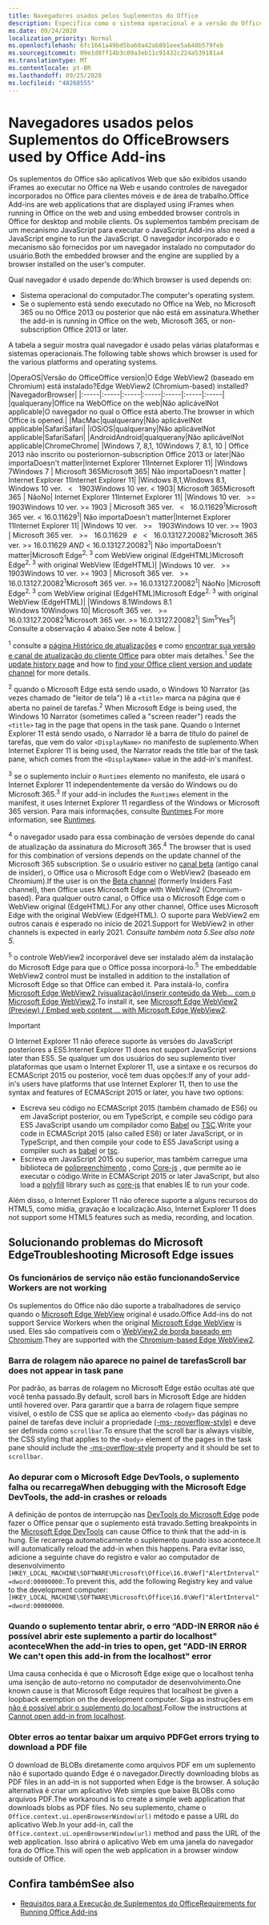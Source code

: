```yaml
---
title: Navegadores usados pelos Suplementos do Office
description: Especifica como o sistema operacional e a versão do Office determinam o navegador que é usado pelos suplementos do Office.
ms.date: 09/24/2020
localization_priority: Normal
ms.openlocfilehash: 6fc1661a49bd5ba60a42ab891eee5a640b579feb
ms.sourcegitcommit: 09e1d8ff14b3c09a3eb11c91432c224a539181a4
ms.translationtype: MT
ms.contentlocale: pt-BR
ms.lasthandoff: 09/25/2020
ms.locfileid: "48268555"
---
```

# <a name="browsers-used-by-office-add-ins"></a><span data-ttu-id="bbe15-103">Navegadores usados pelos Suplementos do Office</span><span class="sxs-lookup"><span data-stu-id="bbe15-103">Browsers used by Office Add-ins</span></span>

<span data-ttu-id="bbe15-104">Os suplementos do Office são aplicativos Web que são exibidos usando iFrames ao executar no Office na Web e usando controles de navegador incorporados no Office para clientes móveis e de área de trabalho.</span><span class="sxs-lookup"><span data-stu-id="bbe15-104">Office Add-ins are web applications that are displayed using iFrames when running in Office on the web and using embedded browser controls in Office for desktop and mobile clients.</span></span> <span data-ttu-id="bbe15-105">Os suplementos também precisam de um mecanismo JavaScript para executar o JavaScript.</span><span class="sxs-lookup"><span data-stu-id="bbe15-105">Add-ins also need a JavaScript engine to run the JavaScript.</span></span> <span data-ttu-id="bbe15-106">O navegador incorporado e o mecanismo são fornecidos por um navegador instalado no computador do usuário.</span><span class="sxs-lookup"><span data-stu-id="bbe15-106">Both the embedded browser and the engine are supplied by a browser installed on the user's computer.</span></span>

<span data-ttu-id="bbe15-107">Qual navegador é usado depende do:</span><span class="sxs-lookup"><span data-stu-id="bbe15-107">Which browser is used depends on:</span></span>

- <span data-ttu-id="bbe15-108">Sistema operacional do computador.</span><span class="sxs-lookup"><span data-stu-id="bbe15-108">The computer's operating system.</span></span>
- <span data-ttu-id="bbe15-109">Se o suplemento está sendo executado no Office na Web, no Microsoft 365 ou no Office 2013 ou posterior que não está em assinatura.</span><span class="sxs-lookup"><span data-stu-id="bbe15-109">Whether the add-in is running in Office on the web, Microsoft 365, or non-subscription Office 2013 or later.</span></span>

<span data-ttu-id="bbe15-110">A tabela a seguir mostra qual navegador é usado pelas várias plataformas e sistemas operacionais.</span><span class="sxs-lookup"><span data-stu-id="bbe15-110">The following table shows which browser is used for the various platforms and operating systems.</span></span>

|<span data-ttu-id="bbe15-111">Opera</span><span class="sxs-lookup"><span data-stu-id="bbe15-111">OS</span></span>|<span data-ttu-id="bbe15-112">Versão do Office</span><span class="sxs-lookup"><span data-stu-id="bbe15-112">Office version</span></span>|<span data-ttu-id="bbe15-113">O Edge WebView2 (baseado em Chromium) está instalado?</span><span class="sxs-lookup"><span data-stu-id="bbe15-113">Edge WebView2 (Chromium-based) installed?</span></span>|<span data-ttu-id="bbe15-114">Navegador</span><span class="sxs-lookup"><span data-stu-id="bbe15-114">Browser</span></span>|
|:-----|:-----|:-----|:-----|:-----|:-----|:-----|
|<span data-ttu-id="bbe15-115">qualquer</span><span class="sxs-lookup"><span data-stu-id="bbe15-115">any</span></span>|<span data-ttu-id="bbe15-116">Office na Web</span><span class="sxs-lookup"><span data-stu-id="bbe15-116">Office on the web</span></span>|<span data-ttu-id="bbe15-117">Não aplicável</span><span class="sxs-lookup"><span data-stu-id="bbe15-117">Not applicable</span></span>|<span data-ttu-id="bbe15-118">O navegador no qual o Office está aberto.</span><span class="sxs-lookup"><span data-stu-id="bbe15-118">The browser in which Office is opened.</span></span>|
|<span data-ttu-id="bbe15-119">Mac</span><span class="sxs-lookup"><span data-stu-id="bbe15-119">Mac</span></span>|<span data-ttu-id="bbe15-120">qualquer</span><span class="sxs-lookup"><span data-stu-id="bbe15-120">any</span></span>|<span data-ttu-id="bbe15-121">Não aplicável</span><span class="sxs-lookup"><span data-stu-id="bbe15-121">Not applicable</span></span>|<span data-ttu-id="bbe15-122">Safari</span><span class="sxs-lookup"><span data-stu-id="bbe15-122">Safari</span></span>|
|<span data-ttu-id="bbe15-123">iOS</span><span class="sxs-lookup"><span data-stu-id="bbe15-123">iOS</span></span>|<span data-ttu-id="bbe15-124">qualquer</span><span class="sxs-lookup"><span data-stu-id="bbe15-124">any</span></span>|<span data-ttu-id="bbe15-125">Não aplicável</span><span class="sxs-lookup"><span data-stu-id="bbe15-125">Not applicable</span></span>|<span data-ttu-id="bbe15-126">Safari</span><span class="sxs-lookup"><span data-stu-id="bbe15-126">Safari</span></span>|
|<span data-ttu-id="bbe15-127">Android</span><span class="sxs-lookup"><span data-stu-id="bbe15-127">Android</span></span>|<span data-ttu-id="bbe15-128">qualquer</span><span class="sxs-lookup"><span data-stu-id="bbe15-128">any</span></span>|<span data-ttu-id="bbe15-129">Não aplicável</span><span class="sxs-lookup"><span data-stu-id="bbe15-129">Not applicable</span></span>|<span data-ttu-id="bbe15-130">Chrome</span><span class="sxs-lookup"><span data-stu-id="bbe15-130">Chrome</span></span>|
|<span data-ttu-id="bbe15-131">Windows 7, 8,1, 10</span><span class="sxs-lookup"><span data-stu-id="bbe15-131">Windows 7, 8.1, 10</span></span> | <span data-ttu-id="bbe15-132">Office 2013 não inscrito ou posterior</span><span class="sxs-lookup"><span data-stu-id="bbe15-132">non-subscription Office 2013 or later</span></span>|<span data-ttu-id="bbe15-133">Não importa</span><span class="sxs-lookup"><span data-stu-id="bbe15-133">Doesn't matter</span></span>|<span data-ttu-id="bbe15-134">Internet Explorer 11</span><span class="sxs-lookup"><span data-stu-id="bbe15-134">Internet Explorer 11</span></span>|
|<span data-ttu-id="bbe15-135">Windows 7</span><span class="sxs-lookup"><span data-stu-id="bbe15-135">Windows 7</span></span> | <span data-ttu-id="bbe15-136">Microsoft 365</span><span class="sxs-lookup"><span data-stu-id="bbe15-136">Microsoft 365</span></span>| <span data-ttu-id="bbe15-137">Não importa</span><span class="sxs-lookup"><span data-stu-id="bbe15-137">Doesn't matter</span></span> | <span data-ttu-id="bbe15-138">Internet Explorer 11</span><span class="sxs-lookup"><span data-stu-id="bbe15-138">Internet Explorer 11</span></span>|
|<span data-ttu-id="bbe15-139">Windows 8,1,</span><span class="sxs-lookup"><span data-stu-id="bbe15-139">Windows 8.1,</span></span><br><span data-ttu-id="bbe15-140">Windows 10 ver. &nbsp; < &nbsp; 1903</span><span class="sxs-lookup"><span data-stu-id="bbe15-140">Windows 10 ver.&nbsp;<&nbsp;1903</span></span>| <span data-ttu-id="bbe15-141">Microsoft 365</span><span class="sxs-lookup"><span data-stu-id="bbe15-141">Microsoft 365</span></span> | <span data-ttu-id="bbe15-142">Não</span><span class="sxs-lookup"><span data-stu-id="bbe15-142">No</span></span>| <span data-ttu-id="bbe15-143">Internet Explorer 11</span><span class="sxs-lookup"><span data-stu-id="bbe15-143">Internet Explorer 11</span></span>|
|<span data-ttu-id="bbe15-144">Windows 10 ver. &nbsp; >= &nbsp; 1903</span><span class="sxs-lookup"><span data-stu-id="bbe15-144">Windows 10 ver.&nbsp;>=&nbsp;1903</span></span> | <span data-ttu-id="bbe15-145">Microsoft 365 ver. &nbsp; < &nbsp; 16.0.11629<sup>1</sup></span><span class="sxs-lookup"><span data-stu-id="bbe15-145">Microsoft 365 ver.&nbsp;<&nbsp;16.0.11629<sup>1</sup></span></span>| <span data-ttu-id="bbe15-146">Não importa</span><span class="sxs-lookup"><span data-stu-id="bbe15-146">Doesn't matter</span></span>|<span data-ttu-id="bbe15-147">Internet Explorer 11</span><span class="sxs-lookup"><span data-stu-id="bbe15-147">Internet Explorer 11</span></span>|
|<span data-ttu-id="bbe15-148">Windows 10 ver. &nbsp; >= &nbsp; 1903</span><span class="sxs-lookup"><span data-stu-id="bbe15-148">Windows 10 ver.&nbsp;>=&nbsp;1903</span></span> | <span data-ttu-id="bbe15-149">Microsoft 365 ver. &nbsp; >= &nbsp; 16.0.11629 &nbsp; _e_ &nbsp; < &nbsp; 16.0.13127.20082<sup>1</sup></span><span class="sxs-lookup"><span data-stu-id="bbe15-149">Microsoft 365 ver.&nbsp;>=&nbsp;16.0.11629&nbsp;_AND_&nbsp;<&nbsp;16.0.13127.20082<sup>1</sup></span></span>| <span data-ttu-id="bbe15-150">Não importa</span><span class="sxs-lookup"><span data-stu-id="bbe15-150">Doesn't matter</span></span>|<span data-ttu-id="bbe15-151">Microsoft Edge<sup>2, 3</sup> com WebView original (EdgeHTML)</span><span class="sxs-lookup"><span data-stu-id="bbe15-151">Microsoft Edge<sup>2, 3</sup> with original WebView (EdgeHTML)</span></span>|
|<span data-ttu-id="bbe15-152">Windows 10 ver. &nbsp; >= &nbsp; 1903</span><span class="sxs-lookup"><span data-stu-id="bbe15-152">Windows 10 ver.&nbsp;>=&nbsp;1903</span></span> | <span data-ttu-id="bbe15-153">Microsoft 365 ver. &nbsp; >= &nbsp; 16.0.13127.20082<sup>1</sup></span><span class="sxs-lookup"><span data-stu-id="bbe15-153">Microsoft 365 ver.&nbsp;>=&nbsp;16.0.13127.20082<sup>1</sup></span></span>| <span data-ttu-id="bbe15-154">Não</span><span class="sxs-lookup"><span data-stu-id="bbe15-154">No</span></span> |<span data-ttu-id="bbe15-155">Microsoft Edge<sup>2, 3</sup> com WebView original (EdgeHTML)</span><span class="sxs-lookup"><span data-stu-id="bbe15-155">Microsoft Edge<sup>2, 3</sup> with original WebView (EdgeHTML)</span></span>|
|<span data-ttu-id="bbe15-156">Windows 8.1</span><span class="sxs-lookup"><span data-stu-id="bbe15-156">Windows 8.1</span></span><br><span data-ttu-id="bbe15-157">Windows 10</span><span class="sxs-lookup"><span data-stu-id="bbe15-157">Windows 10</span></span>| <span data-ttu-id="bbe15-158">Microsoft 365 ver. &nbsp; >= &nbsp; 16.0.13127.20082<sup>1</sup></span><span class="sxs-lookup"><span data-stu-id="bbe15-158">Microsoft 365 ver.&nbsp;>=&nbsp;16.0.13127.20082<sup>1</sup></span></span>| <span data-ttu-id="bbe15-159">Sim<sup>5</sup></span><span class="sxs-lookup"><span data-stu-id="bbe15-159">Yes<sup>5</sup></span></span>|  <span data-ttu-id="bbe15-160">Consulte a observação 4 abaixo.</span><span class="sxs-lookup"><span data-stu-id="bbe15-160">See note 4 below.</span></span> |

<span data-ttu-id="bbe15-161"><sup>1</sup> consulte a [página Histórico de atualizações](/officeupdates/update-history-office365-proplus-by-date) e como [encontrar sua versão e canal de atualização do cliente Office](https://support.office.com/article/What-version-of-Office-am-I-using-932788b8-a3ce-44bf-bb09-e334518b8b19) para obter mais detalhes.</span><span class="sxs-lookup"><span data-stu-id="bbe15-161"><sup>1</sup> See the [update history page](/officeupdates/update-history-office365-proplus-by-date) and how to [find your Office client version and update channel](https://support.office.com/article/What-version-of-Office-am-I-using-932788b8-a3ce-44bf-bb09-e334518b8b19) for more details.</span></span>

<span data-ttu-id="bbe15-162"><sup>2</sup> quando o Microsoft Edge está sendo usado, o Windows 10 Narrator (às vezes chamado de "leitor de tela") lê a `<title>` marca na página que é aberta no painel de tarefas.</span><span class="sxs-lookup"><span data-stu-id="bbe15-162"><sup>2</sup> When Microsoft Edge is being used, the Windows 10 Narrator (sometimes called a "screen reader") reads the `<title>` tag in the page that opens in the task pane.</span></span> <span data-ttu-id="bbe15-163">Quando o Internet Explorer 11 está sendo usado, o Narrador lê a barra de título do painel de tarefas, que vem do valor `<DisplayName>` no manifesto de suplemento.</span><span class="sxs-lookup"><span data-stu-id="bbe15-163">When Internet Explorer 11 is being used, the Narrator reads the title bar of the task pane, which comes from the `<DisplayName>` value in the add-in's manifest.</span></span>

<span data-ttu-id="bbe15-164"><sup>3</sup> se o suplemento incluir o `Runtimes` elemento no manifesto, ele usará o Internet Explorer 11 independentemente da versão do Windows ou do Microsoft 365.</span><span class="sxs-lookup"><span data-stu-id="bbe15-164"><sup>3</sup> If your add-in includes the `Runtimes` element in the manifest, it uses Internet Explorer 11 regardless of the Windows or Microsoft 365 version.</span></span> <span data-ttu-id="bbe15-165">Para mais informações, consulte [Runtimes](../reference/manifest/runtimes.md).</span><span class="sxs-lookup"><span data-stu-id="bbe15-165">For more information, see [Runtimes](../reference/manifest/runtimes.md).</span></span>

<span data-ttu-id="bbe15-166"><sup>4</sup> o navegador usado para essa combinação de versões depende do canal de atualização da assinatura do Microsoft 365.</span><span class="sxs-lookup"><span data-stu-id="bbe15-166"><sup>4</sup> The browser that is used for this combination of versions depends on the update channel of the Microsoft 365 subscription.</span></span> <span data-ttu-id="bbe15-167">Se o usuário estiver no [canal beta](https://insider.office.com/join/windows) (antigo canal de insider), o Office usa o Microsoft Edge com o WebView2 (baseado em Chromium).</span><span class="sxs-lookup"><span data-stu-id="bbe15-167">If the user is on the [Beta channel](https://insider.office.com/join/windows) (formerly Insiders Fast channel), then Office uses Microsoft Edge with WebView2 (Chromium-based).</span></span> <span data-ttu-id="bbe15-168">Para qualquer outro canal, o Office usa o Microsoft Edge com o WebView original (EdgeHTML).</span><span class="sxs-lookup"><span data-stu-id="bbe15-168">For any other channel, Office uses Microsoft Edge with the original WebView (EdgeHTML).</span></span> <span data-ttu-id="bbe15-169">O suporte para WebView2 em outros canais é esperado no início de 2021.</span><span class="sxs-lookup"><span data-stu-id="bbe15-169">Support for WebView2 in other channels is expected in early 2021.</span></span> <span data-ttu-id="bbe15-170">*Consulte também nota 5*.</span><span class="sxs-lookup"><span data-stu-id="bbe15-170">*See also note 5*.</span></span>

<span data-ttu-id="bbe15-171"><sup>5</sup> o controle WebView2 incorporável deve ser instalado além da instalação do Microsoft Edge para que o Office possa incorporá-lo.</span><span class="sxs-lookup"><span data-stu-id="bbe15-171"><sup>5</sup> The embeddable WebView2 control must be installed in addition to the installation of Microsoft Edge so that Office can embed it.</span></span> <span data-ttu-id="bbe15-172">Para instalá-lo, confira [Microsoft Edge WebView2 (visualização)/inserir conteúdo da Web... com o Microsoft Edge WebView2](https://developer.microsoft.com/microsoft-edge/webview2/).</span><span class="sxs-lookup"><span data-stu-id="bbe15-172">To install it, see [Microsoft Edge WebView2 (Preview) / Embed web content ... with Microsoft Edge WebView2](https://developer.microsoft.com/microsoft-edge/webview2/).</span></span>


> [!IMPORTANT]
> <span data-ttu-id="bbe15-173">O Internet Explorer 11 não oferece suporte às versões do JavaScript posteriores a ES5.</span><span class="sxs-lookup"><span data-stu-id="bbe15-173">Internet Explorer 11 does not support JavaScript versions later than ES5.</span></span> <span data-ttu-id="bbe15-174">Se qualquer um dos usuários do seu suplemento tiver plataformas que usam o Internet Explorer 11, use a sintaxe e os recursos do ECMAScript 2015 ou posterior, você tem duas opções:</span><span class="sxs-lookup"><span data-stu-id="bbe15-174">If any of your add-in's users have platforms that use Internet Explorer 11, then to use the syntax and features of ECMAScript 2015 or later, you have two options:</span></span>
>
> - <span data-ttu-id="bbe15-175">Escreva seu código no ECMAScript 2015 (também chamado de ES6) ou em JavaScript posterior, ou em TypeScript, e compile seu código para ES5 JavaScript usando um compilador como [Babel](https://babeljs.io/) ou [TSC](https://www.typescriptlang.org/index.html).</span><span class="sxs-lookup"><span data-stu-id="bbe15-175">Write your code in ECMAScript 2015 (also called ES6) or later JavaScript, or in TypeScript, and then compile your code to ES5 JavaScript using a compiler such as [babel](https://babeljs.io/) or [tsc](https://www.typescriptlang.org/index.html).</span></span>
> - <span data-ttu-id="bbe15-176">Escreva em JavaScript 2015 ou superior, mas também carregue uma biblioteca de [polipreenchimento](https://wikipedia.org/wiki/Polyfill_(programming)) , como [Core-js](https://github.com/zloirock/core-js) , que permite ao ie executar o código.</span><span class="sxs-lookup"><span data-stu-id="bbe15-176">Write in ECMAScript 2015 or later JavaScript, but also load a [polyfill](https://wikipedia.org/wiki/Polyfill_(programming)) library such as [core-js](https://github.com/zloirock/core-js) that enables IE to run your code.</span></span>
>
> <span data-ttu-id="bbe15-177">Além disso, o Internet Explorer 11 não oferece suporte a alguns recursos do HTML5, como mídia, gravação e localização.</span><span class="sxs-lookup"><span data-stu-id="bbe15-177">Also, Internet Explorer 11 does not support some HTML5 features such as media, recording, and location.</span></span>

## <a name="troubleshooting-microsoft-edge-issues"></a><span data-ttu-id="bbe15-178">Solucionando problemas do Microsoft Edge</span><span class="sxs-lookup"><span data-stu-id="bbe15-178">Troubleshooting Microsoft Edge issues</span></span>

### <a name="service-workers-are-not-working"></a><span data-ttu-id="bbe15-179">Os funcionários de serviço não estão funcionando</span><span class="sxs-lookup"><span data-stu-id="bbe15-179">Service Workers are not working</span></span>

<span data-ttu-id="bbe15-180">Os suplementos do Office não dão suporte a trabalhadores de serviço quando o [Microsoft Edge WebView](/microsoft-edge/hosting/webview) original é usado.</span><span class="sxs-lookup"><span data-stu-id="bbe15-180">Office Add-ins do not support Service Workers when the original [Microsoft Edge WebView](/microsoft-edge/hosting/webview) is used.</span></span> <span data-ttu-id="bbe15-181">Eles são compatíveis com o [WebView2 de borda baseado em Chromium](/microsoft-edge/hosting/webview2).</span><span class="sxs-lookup"><span data-stu-id="bbe15-181">They are supported with the [Chromium-based Edge WebView2](/microsoft-edge/hosting/webview2).</span></span>

### <a name="scroll-bar-does-not-appear-in-task-pane"></a><span data-ttu-id="bbe15-182">Barra de rolagem não aparece no painel de tarefas</span><span class="sxs-lookup"><span data-stu-id="bbe15-182">Scroll bar does not appear in task pane</span></span>

<span data-ttu-id="bbe15-183">Por padrão, as barras de rolagem no Microsoft Edge estão ocultas até que você tenha passado.</span><span class="sxs-lookup"><span data-stu-id="bbe15-183">By default, scroll bars in Microsoft Edge are hidden until hovered over.</span></span> <span data-ttu-id="bbe15-184">Para garantir que a barra de rolagem fique sempre visível, o estilo de CSS que se aplica ao elemento `<body>` das páginas no painel de tarefas deve incluir a propriedade [(-ms- reoverflow-style)](https://developer.mozilla.org/docs/Web/CSS/-ms-overflow-style) e deve ser definida como `scrollbar`.</span><span class="sxs-lookup"><span data-stu-id="bbe15-184">To ensure that the scroll bar is always visible, the CSS styling that applies to the `<body>` element of the pages in the task pane should include the [-ms-overflow-style](https://developer.mozilla.org/docs/Web/CSS/-ms-overflow-style) property and it should be set to `scrollbar`.</span></span> 

### <a name="when-debugging-with-the-microsoft-edge-devtools-the-add-in-crashes-or-reloads"></a><span data-ttu-id="bbe15-185">Ao depurar com o Microsoft Edge DevTools, o suplemento falha ou recarrega</span><span class="sxs-lookup"><span data-stu-id="bbe15-185">When debugging with the Microsoft Edge DevTools, the add-in crashes or reloads</span></span>

<span data-ttu-id="bbe15-186">A definição de pontos de interrupção nas [DevTools do Microsoft Edge](https://www.microsoft.com/p/microsoft-edge-devtools-preview/9mzbfrmz0mnj?rtc=1&activetab=pivot%3Aoverviewtab) pode fazer o Office pensar que o suplemento está travado.</span><span class="sxs-lookup"><span data-stu-id="bbe15-186">Setting breakpoints in the [Microsoft Edge DevTools](https://www.microsoft.com/p/microsoft-edge-devtools-preview/9mzbfrmz0mnj?rtc=1&activetab=pivot%3Aoverviewtab) can cause Office to think that the add-in is hung.</span></span> <span data-ttu-id="bbe15-187">Ele recarrega automaticamente o suplemento quando isso acontece.</span><span class="sxs-lookup"><span data-stu-id="bbe15-187">It will automatically reload the add-in when this happens.</span></span> <span data-ttu-id="bbe15-188">Para evitar isso, adicione a seguinte chave do registro e valor ao computador de desenvolvimento `[HKEY_LOCAL_MACHINE\SOFTWARE\Microsoft\Office\16.0\Wef]"AlertInterval"=dword:00000000`:.</span><span class="sxs-lookup"><span data-stu-id="bbe15-188">To prevent this, add the following Registry key and value to the development computer: `[HKEY_LOCAL_MACHINE\SOFTWARE\Microsoft\Office\16.0\Wef]"AlertInterval"=dword:00000000`.</span></span>

### <a name="when-the-add-in-tries-to-open-get-add-in-error-we-cant-open-this-add-in-from-the-localhost-error"></a><span data-ttu-id="bbe15-189">Quando o suplemento tentar abrir, o erro “ADD-IN ERROR não é possível abrir este suplemento a partir do localhost" acontece</span><span class="sxs-lookup"><span data-stu-id="bbe15-189">When the add-in tries to open, get "ADD-IN ERROR We can't open this add-in from the localhost" error</span></span>

<span data-ttu-id="bbe15-190">Uma causa conhecida é que o Microsoft Edge exige que o localhost tenha uma isenção de auto-retorno no computador de desenvolvimento.</span><span class="sxs-lookup"><span data-stu-id="bbe15-190">One known cause is that Microsoft Edge requires that localhost be given a loopback exemption on the development computer.</span></span> <span data-ttu-id="bbe15-191">Siga as instruções em [não é possível abrir o suplemento do localhost](/office/troubleshoot/error-messages/cannot-open-add-in-from-localhost).</span><span class="sxs-lookup"><span data-stu-id="bbe15-191">Follow the instructions at [Cannot open add-in from localhost](/office/troubleshoot/error-messages/cannot-open-add-in-from-localhost).</span></span>

### <a name="get-errors-trying-to-download-a-pdf-file"></a><span data-ttu-id="bbe15-192">Obter erros ao tentar baixar um arquivo PDF</span><span class="sxs-lookup"><span data-stu-id="bbe15-192">Get errors trying to download a PDF file</span></span>

<span data-ttu-id="bbe15-193">O download de BLOBs diretamente como arquivos PDF em um suplemento não é suportado quando Edge é o navegador.</span><span class="sxs-lookup"><span data-stu-id="bbe15-193">Directly downloading blobs as PDF files in an add-in is not supported when Edge is the browser.</span></span> <span data-ttu-id="bbe15-194">A solução alternativa é criar um aplicativo Web simples que baixe BLOBs como arquivos PDF.</span><span class="sxs-lookup"><span data-stu-id="bbe15-194">The workaround is to create a simple web application that downloads blobs as PDF files.</span></span> <span data-ttu-id="bbe15-195">No seu suplemento, chame o `Office.context.ui.openBrowserWindow(url)` método e passe a URL do aplicativo Web.</span><span class="sxs-lookup"><span data-stu-id="bbe15-195">In your add-in, call the `Office.context.ui.openBrowserWindow(url)` method and pass the URL of the web application.</span></span> <span data-ttu-id="bbe15-196">Isso abrirá o aplicativo Web em uma janela do navegador fora do Office.</span><span class="sxs-lookup"><span data-stu-id="bbe15-196">This will open the web application in a browser window outside of Office.</span></span>

## <a name="see-also"></a><span data-ttu-id="bbe15-197">Confira também</span><span class="sxs-lookup"><span data-stu-id="bbe15-197">See also</span></span>

- [<span data-ttu-id="bbe15-198">Requisitos para a Execução de Suplementos do Office</span><span class="sxs-lookup"><span data-stu-id="bbe15-198">Requirements for Running Office Add-ins</span></span>](requirements-for-running-office-add-ins.md)
